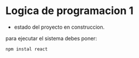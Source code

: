 <h1> Logica de programacion 1 </h1>

- estado del proyecto en construccion.

para ejecutar el sistema debes poner:

```npm instal react```

